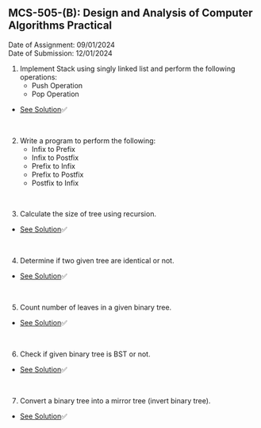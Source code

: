 ## MCS-505-(B): Design and Analysis of Computer Algorithms Practical

Date of Assignment: 09/01/2024 <br />
Date of Submission: 12/01/2024 <br />

1. Implement Stack using singly linked list and perform the following operations:
    -  Push Operation
    -  Pop Operation

- [See Solution](./assignment-solutions/Q-01_Solution.c)✅

<br/>

2. Write a program to perform the following: 
    -   Infix to Prefix
    -   Infix to Postfix
    -   Prefix to Infix
    -   Prefix to Postfix
    -   Postfix to Infix

<br/>

3. Calculate the size of tree using recursion.

- [See Solution](./assignment-solutions/Q-03_Solution.c)✅

<br/>

4. Determine if two given tree are identical or not.

- [See Solution](./assignment-solutions/Q-04_Solution.c)✅

<br/>

5. Count number of leaves in a given binary tree.

- [See Solution](./assignment-solutions/Q-05_Solution.c)✅

<br/>

6. Check if given binary tree is BST or not.

- [See Solution](./assignment-solutions/Q-06_Solution.c)✅

<br/>

7. Convert a binary tree into a mirror tree (invert binary tree).

- [See Solution](./assignment-solutions/Q-07_Solution.c)✅
